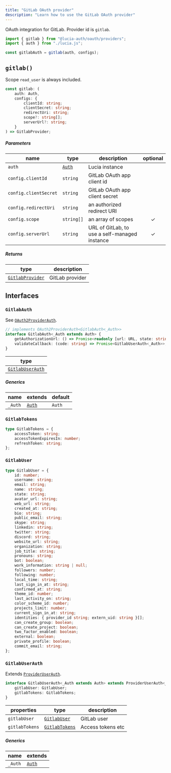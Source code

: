 ```yaml
---
title: "GitLab OAuth provider"
description: "Learn how to use the GitLab OAuth provider"
---
```


OAuth integration for GitLab. Provider id is `gitlab`.

```ts
import { gitlab } from "@lucia-auth/oauth/providers";
import { auth } from "./lucia.js";

const gitlabAuth = gitlab(auth, configs);
```

## `gitlab()`

Scope `read_user` is always included.

```ts
const gitlab: (
	auth: Auth,
	configs: {
		clientId: string;
		clientSecret: string;
		redirectUri: string;
		scope?: string[];
		serverUrl?: string;
	}
) => GitlabProvider;
```

##### Parameters

| name                  | type                                       | description                                   | optional |
| --------------------- | ------------------------------------------ | --------------------------------------------- | :------: |
| `auth`                | [`Auth`](/reference/lucia/interfaces/auth) | Lucia instance                                |          |
| `config.clientId`     | `string`                                   | GitLab OAuth app client id                    |          |
| `config.clientSecret` | `string`                                   | GitLab OAuth app client secret                |          |
| `config.redirectUri`  | `string`                                   | an authorized redirect URI                    |          |
| `config.scope`        | `string[]`                                 | an array of scopes                            |    ✓     |
| `config.serverUrl`    | `string`                                   | URL of GitLab, to use a self-managed instance |    ✓     |

##### Returns

| type                                | description     |
| ----------------------------------- | --------------- |
| [`GitlabProvider`](#gitlabprovider) | GitLab provider |

## Interfaces

### `GitlabAuth`

See [`OAuth2ProviderAuth`](/reference/oauth/interfaces/oauth2providerauth).

```ts
// implements OAuth2ProviderAuth<GitlabAuth<_Auth>>
interface GitlabAuth<_Auth extends Auth> {
	getAuthorizationUrl: () => Promise<readonly [url: URL, state: string]>;
	validateCallback: (code: string) => Promise<GitlabUserAuth<_Auth>>;
}
```

| type                                |
| ----------------------------------- |
| [`GitlabUserAuth`](#gitlabuserauth) |

##### Generics

| name    | extends                                    | default |
| ------- | ------------------------------------------ | ------- |
| `_Auth` | [`Auth`](/reference/lucia/interfaces/auth) | `Auth`  |

### `GitlabTokens`

```ts
type GitlabTokens = {
	accessToken: string;
	accessTokenExpiresIn: number;
	refreshToken: string;
};
```

### `GitlabUser`

```ts
type GitlabUser = {
	id: number;
	username: string;
	email: string;
	name: string;
	state: string;
	avatar_url: string;
	web_url: string;
	created_at: string;
	bio: string;
	public_email: string;
	skype: string;
	linkedin: string;
	twitter: string;
	discord: string;
	website_url: string;
	organization: string;
	job_title: string;
	pronouns: string;
	bot: boolean;
	work_information: string | null;
	followers: number;
	following: number;
	local_time: string;
	last_sign_in_at: string;
	confirmed_at: string;
	theme_id: number;
	last_activity_on: string;
	color_scheme_id: number;
	projects_limit: number;
	current_sign_in_at: string;
	identities: { provider_id string; extern_uid: string }[];
	can_create_group: boolean;
	can_create_project: boolean;
	two_factor_enabled: boolean;
	external: boolean;
	private_profile: boolean;
	commit_email: string;
};
```

### `GitlabUserAuth`

Extends [`ProviderUserAuth`](/reference/oauth/interfaces/provideruserauth).

```ts
interface GitlabUserAuth<_Auth extends Auth> extends ProviderUserAuth<_Auth> {
	gitlabUser: GitlabUser;
	gitlabTokens: GitlabTokens;
}
```

| properties     | type                            | description       |
| -------------- | ------------------------------- | ----------------- |
| `gitlabUser`   | [`GitlabUser`](#gitlabuser)     | GitLab user       |
| `gitlabTokens` | [`GitlabTokens`](#gitlabtokens) | Access tokens etc |

##### Generics

| name    | extends                                    |
| ------- | ------------------------------------------ |
| `_Auth` | [`Auth`](/reference/lucia/interfaces/auth) |
